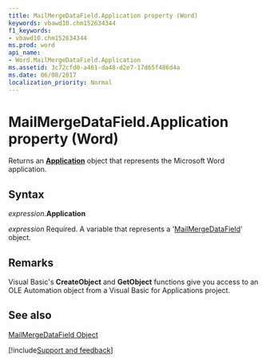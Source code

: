 ```yaml
---
title: MailMergeDataField.Application property (Word)
keywords: vbawd10.chm152634344
f1_keywords:
- vbawd10.chm152634344
ms.prod: word
api_name:
- Word.MailMergeDataField.Application
ms.assetid: 3c72cfd0-a461-da48-d2e7-17d65f486d4a
ms.date: 06/08/2017
localization_priority: Normal
---
```



# MailMergeDataField.Application property (Word)

Returns an  **[Application](Word.Application.md)** object that represents the Microsoft Word application.


## Syntax

_expression_.**Application**

_expression_ Required. A variable that represents a '[MailMergeDataField](Word.MailMergeDataField.md)' object.


## Remarks

Visual Basic's  **CreateObject** and **GetObject** functions give you access to an OLE Automation object from a Visual Basic for Applications project.


## See also


[MailMergeDataField Object](Word.MailMergeDataField.md)

[!include[Support and feedback](~/includes/feedback-boilerplate.md)]
